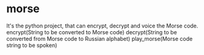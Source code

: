 # morse
It's the python project, that can encrypt, decrypt and voice the Morse code.
encrypt(String to be converted to Morse code)
decrypt(String to be converted from Morse code to Russian alphabet)
play_morse(Morse code string to be spoken)
